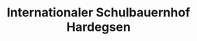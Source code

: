 ---
title: "Internationaler Schulbauernhof Hardegsen"
url: /hardegsen/internationaler-schulbauernhof-hardegsen/
shop: Landwirtschaftlich
---